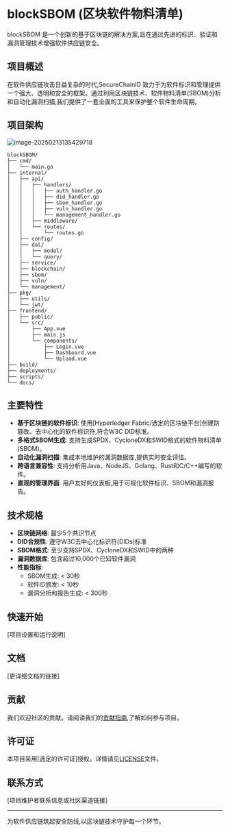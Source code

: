 # blockSBOM (区块软件物料清单)

blockSBOM 是一个创新的基于区块链的解决方案,旨在通过先进的标识、验证和漏洞管理技术增强软件供应链安全。

## 项目概述

在软件供应链攻击日益复杂的时代,SecureChainID 致力于为软件标识和管理提供一个强大、透明和安全的框架。通过利用区块链技术、软件物料清单(SBOM)分析和自动化漏洞扫描,我们提供了一套全面的工具来保护整个软件生命周期。

## 项目架构

![image-20250213135429718](C:\Users\Lyan\AppData\Roaming\Typora\typora-user-images\image-20250213135429718.png)

```
blockSBOM/
├── cmd/
│   └── main.go
├── internal/
│   ├── api/
│   │   ├── handlers/
│   │   │   ├── auth_handler.go
│   │   │   ├── did_handler.go
│   │   │   ├── sbom_handler.go
│   │   │   ├── vuln_handler.go
│   │   │   └── management_handler.go
│   │   ├── middleware/
│   │   └── routes/
│   │       └── routes.go
│   ├── config/
│   ├── dal/
│   │   ├── model/
│   │   └── query/
│   ├── service/
│   ├── blockchain/
│   ├── sbom/
│   ├── vuln/
│   └── management/
├── pkg/
│   ├── utils/
│   └── jwt/
├── frontend/
│   ├── public/
│   └── src/
│       ├── App.vue
│       ├── main.js
│       └── components/
│           ├── Login.vue
│           ├── Dashboard.vue
│           └── Upload.vue
├── build/
├── deployments/
├── scripts/
└── docs/
```



## 主要特性

- **基于区块链的软件标识**: 使用[Hyperledger Fabric/选定的区块链平台]创建防篡改、去中心化的软件标识符,符合W3C DID标准。
- **多格式SBOM生成**: 支持生成SPDX、CycloneDX和SWID格式的软件物料清单(SBOM)。
- **自动化漏洞扫描**: 集成本地维护的漏洞数据库,提供实时安全评估。
- **跨语言兼容性**: 支持分析用Java、NodeJS、Golang、Rust和C/C++编写的软件。
- **直观的管理界面**: 用户友好的仪表板,用于可视化软件标识、SBOM和漏洞报告。

## 技术规格

- **区块链网络**: 最少5个共识节点
- **DID合规性**: 遵守W3C去中心化标识符(DIDs)标准
- **SBOM格式**: 至少支持SPDX、CycloneDX和SWID中的两种
- **漏洞数据库**: 包含超过10,000个已知软件漏洞
- **性能指标**:
  - SBOM生成: < 30秒
  - 软件ID颁发: < 10秒
  - 漏洞分析和报告生成: < 300秒

## 快速开始

[项目设置和运行说明]

## 文档

[更详细文档的链接]

## 贡献

我们欢迎社区的贡献。请阅读我们的[贡献指南](CONTRIBUTING.md),了解如何参与项目。

## 许可证

本项目采用[选定的许可证]授权。详情请见[LICENSE](LICENSE)文件。

## 联系方式

[项目维护者联系信息或社区渠道链接]

---

为软件供应链筑起安全防线,以区块链技术守护每一个环节。
